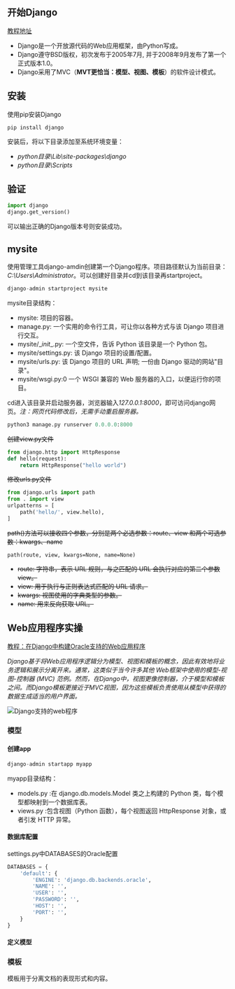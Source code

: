 ## 开始Django

[教程地址](https://www.runoob.com/django/django-first-app.html)

- Django是一个开放源代码的Web应用框架，由Python写成。
- Django遵守BSD版权，初次发布于2005年7月, 并于2008年9月发布了第一个正式版本1.0。
- Django采用了MVC（**MVT更恰当：模型、视图、模板**）的软件设计模式。

## 安装

使用pip安装Django

```
pip install django
```

安装后，将以下目录添加至系统环境变量：

- *python目录\Lib\site-packages\django*
- *python目录\Scripts*

## 验证

```python
import django
django.get_version()
```

可以输出正确的Django版本号则安装成功。

## mysite

使用管理工具django-amdin创建第一个Django程序。项目路径默认为当前目录：*C:\Users\Administrator*。可以创建好目录并cd到该目录再startproject。

```python
django-admin startproject mysite
```

mysite目录结构：

- mysite: 项目的容器。
- manage.py: 一个实用的命令行工具，可让你以各种方式与该 Django 项目进行交互。
- mysite/\__init__.py: 一个空文件，告诉 Python 该目录是一个 Python 包。
- mysite/settings.py: 该 Django 项目的设置/配置。
- mysite/urls.py: 该 Django 项目的 URL 声明; 一份由 Django 驱动的网站"目录"。
- mysite/wsgi.py:0 一个 WSGI 兼容的 Web 服务器的入口，以便运行你的项目。

cd进入该目录并启动服务器，浏览器输入*127.0.0.1:8000*，即可访问django网页。*注：网页代码修改后，无需手动重启服务器。*

```python
python3 manage.py runserver 0.0.0.0:8000
```
~~创建view.py文件~~

```python
from django.http import HttpResponse
def hello(request):
    return HttpResponse("hello world")
```

~~修改urls.py文件~~

```python
from django.urls import path
from . import view
urlpatterns = [
    path('hello/', view.hello),
]
```

~~path()方法可以接收四个参数，分别是两个必选参数：route、view 和两个可选参数：kwargs、name~~

```
path(route, view, kwargs=None, name=None)
```

- ~~route: 字符串，表示 URL 规则，与之匹配的 URL 会执行对应的第二个参数 view。~~
- ~~view: 用于执行与正则表达式匹配的 URL 请求。~~
- ~~kwargs: 视图使用的字典类型的参数。~~
- ~~name: 用来反向获取 URL。~~

## Web应用程序实操

[教程：在Django中构建Oracle支持的Web应用程序](https://www.oracle.com/technetwork/articles/vasiliev-django-100817-zhs.html)

*Django基于将Web应用程序逻辑分为模型、视图和模板的概念，因此有效地将业务逻辑和展示分离开来。通常，这类似于当今许多其他 Web框架中使用的模型-视图-控制器 (MVC) 范例。然而，在Django中，视图更像控制器，介于模型和模板之间。而Django模板更接近于MVC视图，因为这些模板负责使用从模型中获得的数据生成适当的用户界面。*

![Django支持的web程序](https://www.oracle.com/ocom/groups/public/@otn/documents/digitalasset/113150.gif)

### 模型

#### 创建app

```python
django-admin startapp myapp
```

myapp目录结构：

- models.py :在 django.db.models.Model 类之上构建的 Python 类，每个模型都映射到一个数据库表。
- views.py :包含视图（Python 函数），每个视图返回 HttpResponse 对象，或者引发 HTTP 异常。

#### 数据库配置

settings.py中DATABASES的Oracle配置

```python
DATABASES = {
    'default': {
        'ENGINE': 'django.db.backends.oracle',
        'NAME': '',
        'USER': '',
        'PASSWORD': '',
        'HOST': '',
        'PORT': '',
    }
}
```

#### 定义模型



### 模板

模板用于分离文档的表现形式和内容。